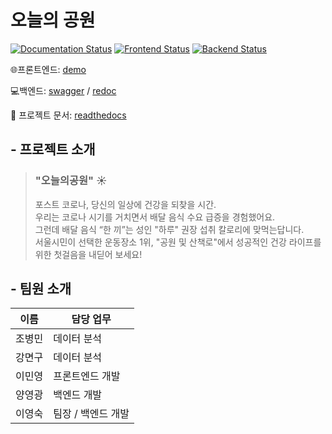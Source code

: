 # 오늘의 공원

[![Documentation Status](https://readthedocs.org/projects/today-park/badge/?version=latest)](https://today-park.readthedocs.io/ko/latest/?badge=latest) [![Frontend Status](https://img.shields.io/website?label=frontend&logo=react&url=https%3A%2F%2Ftoday-park.vercel.app%2F)](https://today-park.vercel.app/) [![Backend Status](https://img.shields.io/website?label=backend&logo=django&url=https%3A%2F%2Ftoday-park.herokuapp.com%2F)](https://today-park.herokuapp.com/)

🌐프론트엔드: [demo](https://today-park.vercel.app/)

💻백엔드: [swagger](https://today-park.herokuapp.com/swagger/) / [redoc](https://today-park.herokuapp.com/redoc/)

📄 프로젝트 문서: [readthedocs](https://today-park.readthedocs.io/)

## - 프로젝트 소개

> ### "오늘의공원" ☀️
>
> 포스트 코로나, 당신의 일상에 건강을 되찾을 시간.  
> 우리는 코로나 시기를 거치면서 배달 음식 수요 급증을 경험했어요.  
> 그런데 배달 음식 “한 끼”는 성인 "하루" 권장 섭취 칼로리에 맞먹는답니다.  
> 서울시민이 선택한 운동장소 1위, "공원 및 산책로"에서 성공적인 건강 라이프를 위한 첫걸음을 내딛어 보세요!

## - 팀원 소개

| 이름   | 담당 업무          |
| ------ | ------------------ |
| 조병민 | 데이터 분석        |
| 강면구 | 데이터 분석        |
| 이민영 | 프론트엔드 개발    |
| 양영광 | 백엔드 개발        |
| 이영숙 | 팀장 / 백엔드 개발 |
